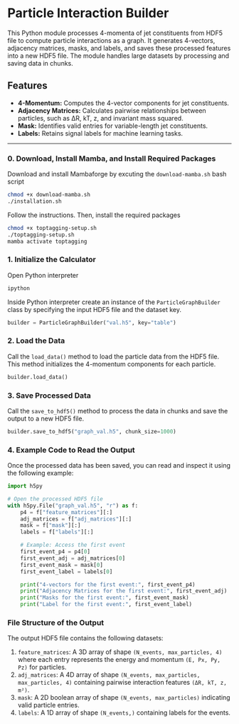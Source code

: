 # Particle Interaction Builder

This Python module processes 4-momenta of jet constituents from HDF5 file to compute particle interactions as a graph. It generates 4-vectors, adjacency matrices, masks, and labels, and saves these processed features into a new HDF5 file. The module handles large datasets by processing and saving data in chunks.

## Features

- **4-Momentum:** Computes the 4-vector components for jet constituents.
- **Adjacency Matrices:** Calculates pairwise relationships between particles, such as ∆R, kT, z, and invariant mass squared.
- **Mask:** Identifies valid entries for variable-length jet constituents.
- **Labels:** Retains signal labels for machine learning tasks.


---
### 0. Download, Install Mamba, and Install Required Packages 
Download and install Mambaforge by excuting the `download-mamba.sh` bash script  
```bash
chmod +x download-mamba.sh
./installation.sh
```
Follow the instructions. Then, install the required packages  
```bash
chmod +x toptagging-setup.sh
./toptagging-setup.sh
mamba activate toptagging
```

### 1. Initialize the Calculator
Open Python interpreter  
```bash
ipython
```

Inside Python interpreter create an instance of the `ParticleGraphBuilder` class by specifying the input HDF5 file and the dataset key.

```python
builder = ParticleGraphBuilder("val.h5", key="table")
```

### 2. Load the Data
Call the `load_data()` method to load the particle data from the HDF5 file. This method initializes the 4-momentum components for each particle.  

```python
builder.load_data()
```

### 3. Save Processed Data
Call the `save_to_hdf5()` method to process the data in chunks and save the output to a new HDF5 file.  

```python
builder.save_to_hdf5("graph_val.h5", chunk_size=1000)
```

### 4. Example Code to Read the Output
Once the processed data has been saved, you can read and inspect it using the following example:

```python
import h5py

# Open the processed HDF5 file
with h5py.File("graph_val.h5", "r") as f:
    p4 = f["feature_matrices"][:]
    adj_matrices = f["adj_matrices"][:]
    mask = f["mask"][:]
    labels = f["labels"][:]

    # Example: Access the first event
    first_event_p4 = p4[0]
    first_event_adj = adj_matrices[0]
    first_event_mask = mask[0]
    first_event_label = labels[0]

    print("4-vectors for the first event:", first_event_p4)
    print("Adjacency Matrices for the first event:", first_event_adj)
    print("Masks for the first event:", first_event_mask)
    print("Label for the first event:", first_event_label)
```

### File Structure of the Output

The output HDF5 file contains the following datasets:

1. `feature_matrices`: A 3D array of shape `(N_events, max_particles, 4)` where each entry represents the energy and momentum `(E, Px, Py, Pz)` for particles.  
2. `adj_matrices`: A 4D array of shape `(N_events, max_particles, max_particles, 4)` containing pairwise interaction features `(ΔR, kT, z, m²)`.  
3. `mask`: A 2D boolean array of shape `(N_events, max_particles)` indicating valid particle entries.  
4. `labels`: A 1D array of shape `(N_events,)` containing labels for the events.
